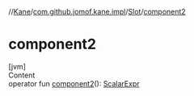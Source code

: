 //[Kane](../../index.md)/[com.github.jomof.kane.impl](../index.md)/[Slot](index.md)/[component2](component2.md)



# component2  
[jvm]  
Content  
operator fun [component2](component2.md)(): [ScalarExpr](../../com.github.jomof.kane/-scalar-expr/index.md)  



